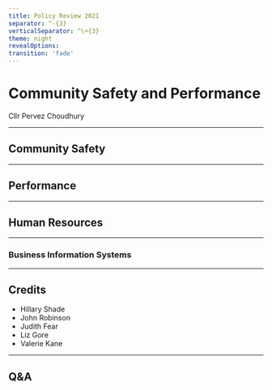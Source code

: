 ```yaml
---
title: Policy Review 2021
separator: ^-{3}
verticalSeparator: ^\+{3}
theme: night
revealOptions:
transition: 'fade'
---
```


# Community Safety and Performance

Cllr  Pervez Choudhury

---

## Community Safety

---

## Performance

---

## Human Resources

---

### Business Information Systems

---

<!-- .slide: data-background="./images/community.jpg" -->
## Credits

- Hillary Shade
- John Robinson
- Judith Fear
- Liz Gore
- Valerie Kane

---

<!-- .slide: data-background="./images/hands-up.jpg" -->
## Q&A

